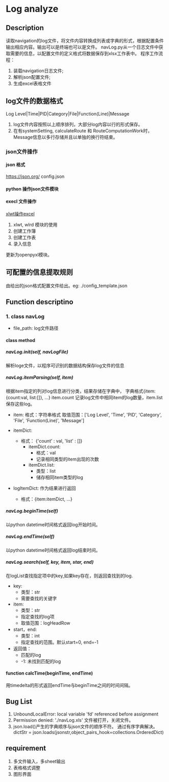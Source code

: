 # Log analyze

## Description

读取navigation的log文件，将文件内容转换成列表或字典的形式，根据配置条件输出相应内容。输出可以是终端也可以是文件。
navLog.py从一个日志文件中获取需要的信息，以配置文件的定义格式将数据保存到xlsx工作表中。
程序工作流程：

  1. 装载navigation日志文件;
  2. 解析json配置文件;
  3. 生成excel表格文件

## log文件的数据格式

Log Level|Time|PID|Category|File|Function(Line)|Message

1. log文件内容按照以上顺序排列，大部分log内容以行的形式保存。
2. 在有systemSetting, calculateRoute 和 RouteComputationWork时，Message信息以多行存储并且以单独的换行符结束。

### json文件操作

#### json 格式

<https://json.org/>
config.json

#### python 操作json文件模块

#### execl 文件操作

[xlwt操作excel](https://www.jianshu.com/p/4e39444d5ebc)

1. xlwt, wlrd 模块的使用
2. 创建工作簿
3. 创建工作表
4. 录入信息

更新为openpyxl模块。

## 可配置的信息提取规则
由给出的json格式配置文件给出。eg: ./config_template.json

## Function descriptino

### 1. class navLog

* file_path: log文件路径

#### class method

##### navLog.__init__(self, navLogFile)

解析loge文件，以程序可识别的数据结构保存log文件的信息

##### navLog.itemParsing(self, item)

根据item指定的列对log信息进行分类，结果存储在字典中，
字典格式{item:{count:val, list:[]}, ...}
item.count 记录log文件中相同item的log数量，item.list保存这些log。

* item:
  格式：字符串格式
  取值范围：['Log Level', 'Time', 'PID', 'Category', 'File', 'Function(Line)', 'Message']

* itemDict:
  * 格式： {'count' : val, 'list' : []}
    * itemDict.count:
      * 格式：val
      * 记录相同类型的item出现的次数
    * itemDict.list:
      * 类型：list
      * 储存相同item类型的log

* logItemDict:  作为结果进行返回
  * 格式：{item:itemDict, ...}

##### navLog.beginTime(self)

以python datetime时间格式返回log开始时间。

##### navLog.endTime(self)

以python datetime时间格式返回log结束时间。

##### navLog.search(self, key, item, star, end)

在logList查找指定项中的key,如果key存在，则返回查找到的log.

* key:
  * 类型：str
  * 需要查找的关键字
* item:
  * 类型：str
  * 指定查找的log项
  * 取值范围：logHeadRow
* start，end:
  * 类型：int
  * 指定查找的范围。默认start=0, end=-1
* 返回值：
  * 匹配的log
  * -1: 未找到匹配的log

#### function calcTime(beginTime, endTime)

用timedelta的形式返回endTime与beginTime之间的时间间隔。
  
## Bug List

1. UnboundLocalError: local variable 'fd' referenced before assignment
2. Permission denied: './navLog.xls'
文件被打开，关闭文件。
3. json.load()产生的字典顺序与json文件的顺序不符。
通过有序字典解决。
dictStr = json.loads(jsonstr,object_pairs_hook=collections.OrderedDict)

## requirement

1. 多文件输入，多sheet输出
2. 表格格式调整
3. 图形界面
